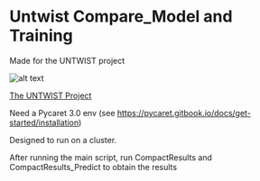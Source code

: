 # Untwist Compare_Model and Training

Made for the UNTWIST project

![alt text](https://www.untwist.eu/wp-content/uploads/2021/09/LOGO-UNTWIST.jpg)

[The UNTWIST Project](https://www.untwist.eu/)
 
Need a Pycaret 3.0 env (see https://pycaret.gitbook.io/docs/get-started/installation)

Designed to run on a cluster.

After running the main script, run CompactResults and CompactResults_Predict to obtain the results
